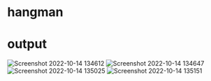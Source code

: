 # hangman

# output
![Screenshot 2022-10-14 134612](https://user-images.githubusercontent.com/83106714/195803928-25d18ac3-2a2b-492d-8f5e-8f3a04f7fa7f.png)
![Screenshot 2022-10-14 134647](https://user-images.githubusercontent.com/83106714/195803949-7eb74b4e-7142-4f4f-8e6e-44f77215cbdc.png)
![Screenshot 2022-10-14 135025](https://user-images.githubusercontent.com/83106714/195803970-5f5372d2-3551-4cd5-aff4-715ccddb80f2.png)
![Screenshot 2022-10-14 135151](https://user-images.githubusercontent.com/83106714/195803977-4249f752-1cf3-4c5c-8b79-f984bda4cf20.png)
